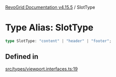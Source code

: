 [RevoGrid Documentation v4.15.5](README.md) / SlotType

# Type Alias: SlotType

```ts
type SlotType: "content" | "header" | "footer";
```

## Defined in

[src/types/viewport.interfaces.ts:19](https://github.com/revolist/revogrid/blob/e4de5901d3a858ae9e9a420f27ffcd2a33073a79/src/types/viewport.interfaces.ts#L19)
